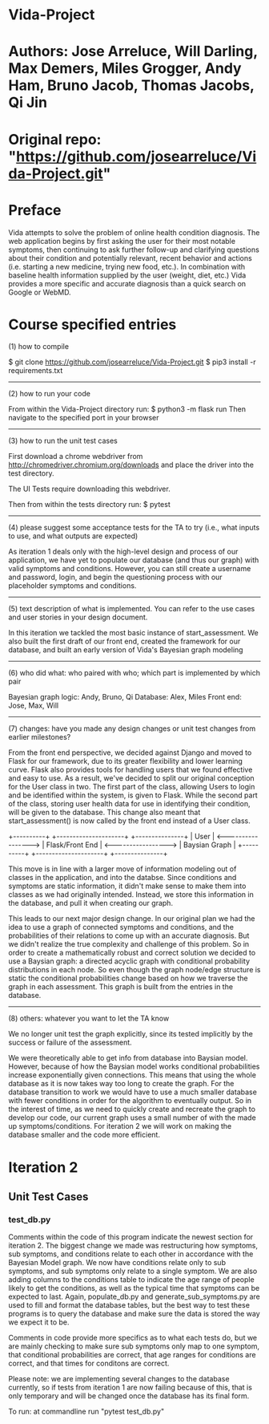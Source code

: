 # Vida-Project
# Authors: Jose Arreluce, Will Darling, Max Demers, Miles Grogger, Andy Ham, Bruno Jacob, Thomas Jacobs, Qi Jin
# Original repo: "https://github.com/josearreluce/Vida-Project.git"

# Preface
Vida attempts to solve the problem of online health condition diagnosis. The web
application begins by first asking the user for their most notable symptoms, then
continuing to ask further follow-up and clarifying questions about their condition
and potentially relevant, recent behavior and actions (i.e. starting a new medicine,
trying new food, etc.). In combination with baseline health information supplied by
the user (weight, diet, etc.) Vida provides a more specific and accurate diagnosis
than a quick search on Google or WebMD.

# Course specified entries

(1) how to compile

$ git clone https://github.com/josearreluce/Vida-Project.git
$ pip3 install -r requirements.txt

---------------------------------------------------------------------------------------------------

(2) how to run your code

From within the Vida-Project directory run:
$ python3 -m flask run
Then navigate to the specified port in your browser

---------------------------------------------------------------------------------------------------

(3) how to run the unit test cases

First download a chrome webdriver from http://chromedriver.chromium.org/downloads
and place the driver into the test directory.

The UI Tests require downloading this webdriver.

Then from within the tests directory run:
$ pytest

---------------------------------------------------------------------------------------------------

(4) please suggest some acceptance tests for the TA to try (i.e., what inputs to use,
    and what outputs are expected)

As iteration 1 deals only with the high-level design and process of our application,
we have yet to populate our database (and thus our graph) with valid symptoms and conditions.
However, you can still create a username and password, login, and begin the questioning
process with our placeholder symptoms and conditions.

---------------------------------------------------------------------------------------------------

(5) text description of what is implemented. You can refer to the use cases and user stories
    in your design document.

In this iteration we tackled the most basic instance of start_assessment. We also built the
first draft of our front end, created the framework for our database, and built an early version
of Vida's Bayesian graph modeling

---------------------------------------------------------------------------------------------------

(6) who did what: who paired with who; which part is implemented by which pair

Bayesian graph logic: Andy, Bruno, Qi
Database: Alex, Miles
Front end: Jose, Max, Will

---------------------------------------------------------------------------------------------------

(7) changes: have you made any design changes or unit test changes from earlier milestones?

From the front end perspective, we decided against Django and moved to Flask for our framework,
due to its greater flexibility and lower learning curve. Flask also provides tools for handling
users that we found effective and easy to use. As a result, we've decided to split our original
conception for the User class in two. The first part of the class, allowing Users to login and
be identified within the system, is given to Flask. While the second part of the class, storing
user health data for use in identifying their condition, will be given to the database. This
change also meant that start_assessment() is now called by the front end instead of a User class.

+----------+                     +---------------------+                     +---------------+
|   User   | <-----------------> |   Flask/Front End   | <-----------------> | Baysian Graph |
+----------+                     +---------------------+                     +---------------+

This move is in line with a larger move of information modeling out of classes in the application,
and into the databse. Since conditions and symptoms are static information, it didn't make sense
to make them into classes as we had originally intended. Instead, we store this information in
the database, and pull it when creating our graph.

This leads to our next major design change. In our original plan we had the idea to use a graph of connected symptoms and conditions, and the probabilities of their relations to come up with an accurate diagnosis. But we didn't realize the true complexity and challenge of this problem. So in order to create a mathematically robust and correct solution we decided to use a Baysian graph: a directed acyclic graph with conditional probability distributions in each node. So even though the graph node/edge structure is static the conditional probabilities change based on how we traverse the graph in each assessment. This graph is built from the entries in the database.

---------------------------------------------------------------------------------------------------

(8) others: whatever you want to let the TA know

We no longer unit test the graph explicitly, since its tested implicitly  by the success or failure
of the assessment.

We were theoretically able to get info from database into Baysian model. However, because of how the
Baysian model works conditional probabilities increase exponentially given connections. This means
that using the whole database as it is now takes way too long to create the graph. For the database
transition to work we would have to use a much smaller database with fewer conditions in order for
the algorithm to eventually output. So in the interest of time, as we need to quickly create and
recreate the graph to develop our code, our current graph uses a small number of with the made up
symptoms/conditions. For iteration 2 we will work on making the database smaller and the code
more efficient.

# Iteration 2

## Unit Test Cases
### test_db.py
Comments within the code of this program indicate the newest section for iteration 2. The biggest change we made was restructuring how symptoms, sub symptoms, and conditions relate to each other in accordance with the Bayesian Model graph. We now have conditions relate only to sub symptoms, and sub symptoms only relate to a single symptom. We are also adding columns to the conditions table to indicate the age range of people likely to get the conditions, as well as the typical time that symptoms can be expected to last. Again, populate_db.py and generate_sub_symptoms.py are used to fill and format the database tables, but the best way to test these programs is to query the database and make sure the data is stored the way we expect it to be.

Comments in code provide more specifics as to what each tests do, but we are mainly checking to make sure sub symptoms only map to one symptom, that conditional probabilities are correct, that age ranges for conditions are correct, and that times for conditons are correct. 

Please note: we are implementing several changes to the database currently, so if tests from iteration 1 are now failing because of this, that is only temporary and will be changed once the database has its final form.

To run: at commandline run "pytest test_db.py"

